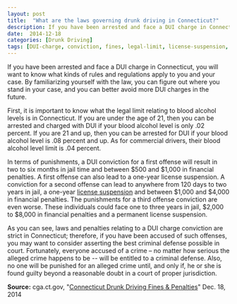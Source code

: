 ```yaml
---
layout: post
title:  "What are the laws governing drunk driving in Connecticut?"
description: If you have been arrested and face a DUI charge in Connecticut, you will want to know what kinds of rules and regulations apply to you and your case. By familiarizing yourself with the law, you can figure out where you stand in your case, and you can better avoid more DUI charges in the future.
date:  2014-12-18 
categories: [Drunk Driving] 
tags: [DUI-charge, conviction, fines, legal-limit, license-suspension, penalties]
---
```



<p>If you have been arrested and face a DUI charge in Connecticut, you will want to know what kinds of rules and regulations apply to you and your case. By familiarizing yourself with the law, you can figure out where you stand in your case, and you can better avoid more DUI charges in the future.</p><p>First, it is important to know what the legal limit relating to blood alcohol levels is in Connecticut. If you are under the age of 21, then you can be arrested and charged with DUI if your blood alcohol level is only .02 percent. If you are 21 and up, then you can be arrested for DUI if your blood alcohol level is .08 percent and up. As for commercial drivers, their blood alcohol level limit is .04 percent.</p> <p>In terms of punishments, a DUI conviction for a first offense will result in two to six months in jail time and between $500 and $1,000 in financial penalties. A first offense can also lead to a one-year license suspension. A conviction for a second offense can lead to anywhere from 120 days to two years in jail, a one-year <a href="/DUI-DWI/DUI-DWI.html" >license suspension</a> and between $1,000 and $4,000 in financial penalties. The punishments for a third offense conviction are even worse. These individuals could face one to three years in jail, $2,000 to $8,000 in financial penalties and a permanent license suspension.</p><p>As you can see, laws and penalties relating to a DUI charge conviction are strict in Connecticut; therefore, if you have been accused of such offenses, you may want to consider asserting the best criminal defense possible in court. Fortunately, everyone accused of a crime – no matter how serious the alleged crime happens to be -- will be entitled to a criminal defense. Also, no one will be punished for an alleged crime until, and only if, he or she is found guilty beyond a reasonable doubt in a court of proper jurisdiction.</p><p><b>Source:</b> cga.ct.gov, "<a href="http://www.cga.ct.gov/2014/rpt/pdf/2014-R-0251.pdf" target="_blank">Connecticut Drunk Driving Fines &amp; Penalties</a>" Dec. 18, 2014</p>